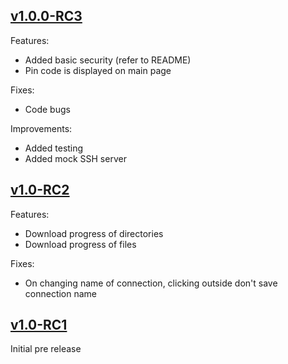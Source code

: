 ## [v1.0.0-RC3](#v100-rc3)
Features:
* Added basic security (refer to README)
* Pin code is displayed on main page

Fixes:
* Code bugs

Improvements:
* Added testing
* Added mock SSH server

## [v1.0-RC2](#v10-rc2)
Features:
* Download progress of directories
* Download progress of files

Fixes:
* On changing name of connection, clicking outside don't save connection name

## [v1.0-RC1](#v10-rc1)
Initial pre release